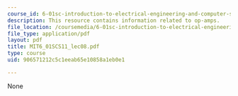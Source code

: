 ```yaml
---
course_id: 6-01sc-introduction-to-electrical-engineering-and-computer-science-i-spring-2011
description: This resource contains information related to op-amps.
file_location: /coursemedia/6-01sc-introduction-to-electrical-engineering-and-computer-science-i-spring-2011/906571212c5c1eeab65e10858a1eb0e1_MIT6_01SCS11_lec08.pdf
file_type: application/pdf
layout: pdf
title: MIT6_01SCS11_lec08.pdf
type: course
uid: 906571212c5c1eeab65e10858a1eb0e1

---
```

None